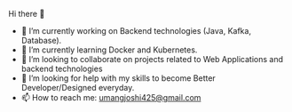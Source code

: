 Hi there 👋
- 🔭 I’m currently working on Backend technologies (Java, Kafka, Database).
- 🌱 I’m currently learning Docker and Kubernetes.
- 👯 I’m looking to collaborate on projects related to Web Applications and backend technologies
- 🤔 I’m looking for help with my skills to become Better Developer/Designed everyday. 
- 📫 How to reach me: umangjoshi425@gmail.com
